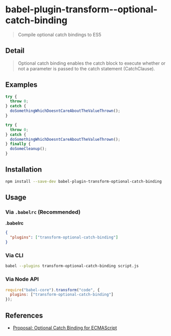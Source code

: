 # babel-plugin-transform--optional-catch-binding

> Compile optional catch bindings to ES5

## Detail

> Optional catch binding enables the catch block to execute whether or not a parameter is passed to the catch statement (CatchClause).


## Examples

```js
try {
  throw 0;
} catch {
  doSomethingWhichDoesntCareAboutTheValueThrown();
}
```

```js
try {
  throw 0;
} catch {
  doSomethingWhichDoesntCareAboutTheValueThrown();
} finally {
  doSomeCleanup();
}
```


## Installation

```sh
npm install --save-dev babel-plugin-transform-optional-catch-binding
```

## Usage

### Via `.babelrc` (Recommended)

**.babelrc**

```json
{
  "plugins": ["transform-optional-catch-binding"]
}
```

### Via CLI

```sh
babel --plugins transform-optional-catch-binding script.js
```

### Via Node API

```javascript
require("babel-core").transform("code", {
  plugins: ["transform-optional-catch-binding"]
});
```

## References
- [Proposal: Optional Catch Binding for ECMAScript](https://github.com/babel/proposals/issues/7)
